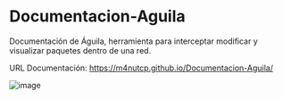 # Documentacion-Aguila
Documentación de Águila, herramienta para interceptar modificar y visualizar paquetes dentro de una red.

URL Documentación: https://m4nutcp.github.io/Documentacion-Aguila/

![image](https://github.com/M4nugs/Documentacion-Aguila/assets/96147300/c489bbde-f019-41a8-bff0-c19c17d755da)
